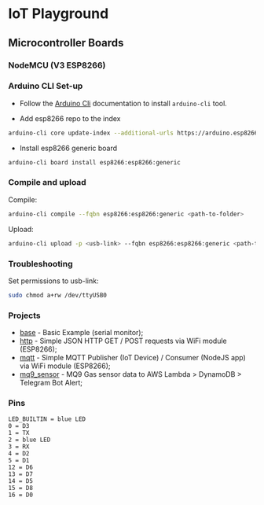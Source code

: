 # IoT Playground

## Microcontroller Boards

### NodeMCU (V3 ESP8266)

### Arduino CLI Set-up

- Follow the [Arduino Cli](https://github.com/arduino/arduino-cli) documentation to install `arduino-cli` tool.

- Add esp8266 repo to the index

```sh
arduino-cli core update-index --additional-urls https://arduino.esp8266.com/stable/package_esp8266com_index.json
```
- Install esp8266 generic board

```sh
arduino-cli board install esp8266:esp8266:generic
```

### Compile and upload

Compile:

```sh
arduino-cli compile --fqbn esp8266:esp8266:generic <path-to-folder>
```

Upload:

```sh
arduino-cli upload -p <usb-link> --fqbn esp8266:esp8266:generic <path-to-folder>
```

### Troubleshooting

Set permissions to usb-link:
```sh
sudo chmod a+rw /dev/ttyUSB0
```


### Projects

- [base](nodemcu_esp8266/base/) - Basic Example (serial monitor);
- [http](nodemcu_esp8266/http/) - Simple JSON HTTP GET / POST requests via WiFi module (ESP8266);
- [mqtt](nodemcu_esp8266/mqtt/) - Simple MQTT Publisher (IoT Device) / Consumer (NodeJS app) via WiFi module (ESP8266);
- [mq9_sensor](nodemcu_esp8266/mq9_sensor) - MQ9 Gas sensor data to AWS Lambda > DynamoDB > Telegram Bot Alert;

### Pins

```
LED_BUILTIN = blue LED
0 = D3
1 = TX
2 = blue LED
3 = RX
4 = D2
5 = D1
12 = D6
13 = D7
14 = D5
15 = D8
16 = D0
```

